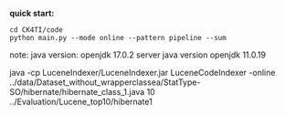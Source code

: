**quick start:**
```
cd CK4TI/code
python main.py --mode online --pattern pipeline --sum
```
note: java version: openjdk 17.0.2
server java version openjdk 11.0.19

java -cp LuceneIndexer/LuceneIndexer.jar LuceneCodeIndexer -online ../data/Dataset_without_wrapperclassea/StatType-SO/hibernate/hibernate_class_1.java 10 ../Evaluation/Lucene_top10/hibernate1